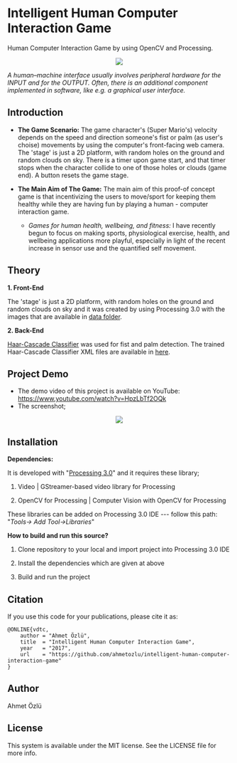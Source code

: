 # Intelligent Human Computer Interaction Game
Human Computer Interaction Game by using OpenCV and Processing.

<p align="center">
  <img src="https://user-images.githubusercontent.com/22610163/29589421-e895550a-879d-11e7-9e3f-b04546cd9ece.png">
</p>

*A human–machine interface usually involves peripheral hardware for the INPUT and for the OUTPUT. Often, there is an additional component implemented in software, like e.g. a graphical user interface.*

## Introduction

- **The Game Scenario:** The game character's (Super Mario's) velocity depends on the speed and direction someone's fist or palm (as user's choise) movements by using the computer's front-facing web camera. The 'stage' is just a 2D platform, with random holes on the ground and random clouds on sky. There is a timer upon game start, and that timer stops when the character collide to one of those holes or clouds (game end). A button resets the game stage. 

- **The Main Aim of The Game:** The main aim of this proof-of concept game is that incentivizing the users to move/sport for keeping them healthy while they are having fun by playing a human - computer interaction game.

    - *Games for human health, wellbeing, and fitness:* I have recently begun to focus on making sports, physiological exercise, health, and wellbeing applications more playful, especially in light of the recent increase in sensor use and the quantified self movement.

## Theory

**1. Front-End**

The 'stage' is just a 2D platform, with random holes on the ground and random clouds on sky and it was created by using Processing 3.0 with the images that are available in [data folder](https://github.com/ahmetozlu/intelligent-human-computer-interaction-game/tree/master/src/mario/data).

**2. Back-End**

[Haar-Cascade Classifier](http://docs.opencv.org/2.4/modules/objdetect/doc/cascade_classification.html) was used for fist and palm detection. The trained Haar-Cascade Classifier XML files are available in [here](https://github.com/ahmetozlu/intelligent-human-computer-interaction-game/tree/master/src/mario).


## Project Demo
- The demo video of this project is available on YouTube: https://www.youtube.com/watch?v=HpzLbTf2OQk
- The screenshot;

<p align="center">
  <img src="https://user-images.githubusercontent.com/22610163/29588681-20123802-879b-11e7-90b9-afd7d8e92f3d.png">
</p>

## Installation
**Dependencies:**

It is developed with "[Processing 3.0](https://processing.org/download/)" and it requires these library;

1. Video | GStreamer-based video library for Processing

2. OpenCV for Processing | Computer Vision with OpenCV for Processing

These libraries can be added on Processing 3.0 IDE --- follow this path: "*Tools-> Add Tool->Libraries*" 
    
**How to build and run this source?**

1. Clone repository to your local and import project into Processing 3.0 IDE

2. Install the dependencies which are given at above

3. Build and run the project

## Citation
If you use this code for your publications, please cite it as:

    @ONLINE{vdtc,
        author = "Ahmet Özlü",
        title  = "Intelligent Human Computer Interaction Game",
        year   = "2017",
        url    = "https://github.com/ahmetozlu/intelligent-human-computer-interaction-game"
    }

## Author
Ahmet Özlü

## License
This system is available under the MIT license. See the LICENSE file for more info.
